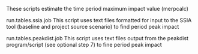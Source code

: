 These scripts estimate the time period maximum impact value (merpcalc)

run.tables.ssia.job
        This script uses text files formatted for input to the SSIA tool (baseline and project source scenario) to find period peak impact

run.tables.peakdist.job
        This script uses text files output from the peakdist program/script (see optional step 7) to fine period peak impact


